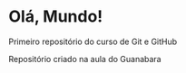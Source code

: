 # Olá, Mundo!
 Primeiro repositório do curso de Git e GitHub

Repositório criado na aula do Guanabara